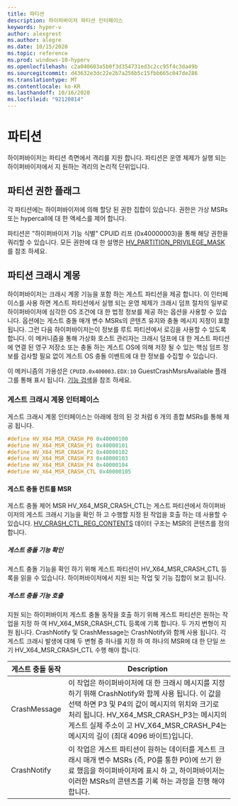 ```yaml
---
title: 파티션
description: 하이퍼바이저 파티션 인터페이스
keywords: hyper-v
author: alexgrest
ms.author: alegre
ms.date: 10/15/2020
ms.topic: reference
ms.prod: windows-10-hyperv
ms.openlocfilehash: c2a040603a5b0f3d354731ed3c2cc95f4c3da49b
ms.sourcegitcommit: d43632e3dc22e2b7a256b5c15fbb665c047de286
ms.translationtype: MT
ms.contentlocale: ko-KR
ms.lasthandoff: 10/16/2020
ms.locfileid: "92120814"
---
```

# <a name="partitions"></a>파티션

하이퍼바이저는 파티션 측면에서 격리를 지원 합니다. 파티션은 운영 체제가 실행 되는 하이퍼바이저에서 지 원하는 격리의 논리적 단위입니다.

## <a name="partition-privilege-flags"></a>파티션 권한 플래그

각 파티션에는 하이퍼바이저에 의해 할당 된 권한 집합이 있습니다. 권한은 가상 MSRs 또는 hypercall에 대 한 액세스를 제어 합니다.

파티션은 "하이퍼바이저 기능 식별" CPUID 리프 (0x40000003)을 통해 해당 권한을 쿼리할 수 있습니다. 모든 권한에 대 한 설명은 [HV_PARTITION_PRIVILEGE_MASK](datatypes/HV_PARTITION_PRIVILEGE_MASK.md) 를 참조 하세요.

## <a name="partition-crash-enlightenment"></a>파티션 크래시 계몽

하이퍼바이저는 크래시 계몽 기능을 포함 하는 게스트 파티션을 제공 합니다. 이 인터페이스를 사용 하면 게스트 파티션에서 실행 되는 운영 체제가 크래시 덤프 절차의 일부로 하이퍼바이저에 심각한 OS 조건에 대 한 법정 정보를 제공 하는 옵션을 사용할 수 있습니다. 옵션에는 게스트 충돌 매개 변수 MSRs의 콘텐츠 유지와 충돌 메시지 지정이 포함 됩니다. 그런 다음 하이퍼바이저는이 정보를 루트 파티션에서 로깅을 사용할 수 있도록 합니다. 이 메커니즘을 통해 가상화 호스트 관리자는 크래시 덤프에 대 한 게스트 파티션에 연결 된 영구 저장소 또는 충돌 하는 게스트 OS에 의해 저장 될 수 있는 핵심 덤프 정보를 검사할 필요 없이 게스트 OS 충돌 이벤트에 대 한 정보를 수집할 수 있습니다.

이 메커니즘의 가용성은 `CPUID.0x400003.EDX:10` GuestCrashMsrsAvailable 플래그를 통해 표시 됩니다. [기능 검색](feature-discovery.md)을 참조 하세요.

### <a name="guest-crash-enlightenment-interface"></a>게스트 크래시 계몽 인터페이스

게스트 크래시 계몽 인터페이스는 아래에 정의 된 것 처럼 6 개의 종합 MSRs를 통해 제공 됩니다.

 ```c
#define HV_X64_MSR_CRASH_P0 0x40000100
#define HV_X64_MSR_CRASH_P1 0x40000101
#define HV_X64_MSR_CRASH_P2 0x40000102
#define HV_X64_MSR_CRASH_P3 0x40000103
#define HV_X64_MSR_CRASH_P4 0x40000104
#define HV_X64_MSR_CRASH_CTL 0x40000105
 ```

#### <a name="guest-crash-control-msr"></a>게스트 충돌 컨트롤 MSR

게스트 충돌 제어 MSR HV_X64_MSR_CRASH_CTL는 게스트 파티션에서 하이퍼바이저의 게스트 크래시 기능을 확인 하 고 수행할 지정 된 작업을 호출 하는 데 사용할 수 있습니다. [HV_CRASH_CTL_REG_CONTENTS](datatypes/HV_CRASH_CTL_REG_CONTENTS.md) 데이터 구조는 MSR의 콘텐츠를 정의 합니다.

##### <a name="determining-guest-crash-capabilities"></a>게스트 충돌 기능 확인

게스트 충돌 기능을 확인 하기 위해 게스트 파티션이 HV_X64_MSR_CRASH_CTL 등록을 읽을 수 있습니다. 하이퍼바이저에서 지원 되는 작업 및 기능 집합이 보고 됩니다.

##### <a name="invoking-guest-crash-capabilities"></a>게스트 충돌 기능 호출

지원 되는 하이퍼바이저 게스트 충돌 동작을 호출 하기 위해 게스트 파티션은 원하는 작업을 지정 하 여 HV_X64_MSR_CRASH_CTL 등록에 기록 합니다. 두 가지 변형이 지원 됩니다. CrashNotify 및 CrashMessage는 CrashNotify와 함께 사용 됩니다. 각 게스트 크래시 발생에 대해 두 변형 중 하나를 지정 하 여 하나의 MSR에 대 한 단일 쓰기 HV_X64_MSR_CRASH_CTL 수행 해야 합니다.

| 게스트 충돌 동작  | Description                                                 |
|---------------------|-------------------------------------------------------------|
| CrashMessage        | 이 작업은 하이퍼바이저에 대 한 크래시 메시지를 지정 하기 위해 CrashNotify와 함께 사용 됩니다. 이 값을 선택 하면 P3 및 P4의 값이 메시지의 위치와 크기로 처리 됩니다. HV_X64_MSR_CRASH_P3는 메시지의 게스트 실제 주소이 고 HV_X64_MSR_CRASH_P4는 메시지의 길이 (최대 4096 바이트)입니다. |
| CrashNotify         | 이 작업은 게스트 파티션이 원하는 데이터를 게스트 크래시 매개 변수 MSRs (즉, P0를 통한 P0)에 쓰기 완료 했음을 하이퍼바이저에 표시 하 고, 하이퍼바이저는 이러한 MSRs의 콘텐츠를 기록 하는 과정을 진행 해야 합니다. |